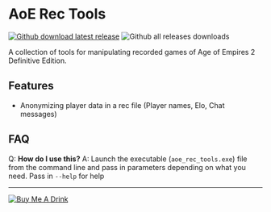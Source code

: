 # AoE Rec Tools

[![Github download latest release](https://img.shields.io/github/v/release/djschaffner/aoe_rec_tools?style=for-the-badge&label=Download)](https://github.com/DJSchaffner/aoe_rec_tools/releases/latest/download/aoe_rec_tools.zip)
![Github all releases downloads](https://img.shields.io/github/downloads/djschaffner/aoe_rec_tools/total?style=for-the-badge&label=total%20downloads)

A collection of tools for manipulating recorded games of Age of Empires 2 Definitive Edition.

## Features

- Anonymizing player data in a rec file (Player names, Elo, Chat messages)

## FAQ

Q: **How do I use this?**
A: Launch the executable (`aoe_rec_tools.exe`) file from the command line and pass in parameters depending on what you need. Pass in `--help` for help

***

[![Buy Me A Drink](https://www.buymeacoffee.com/assets/img/custom_images/orange_img.png)](https://www.buymeacoffee.com/djschaffner)
